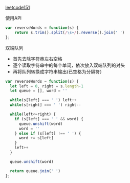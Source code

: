 [leetcode151](https://leetcode.cn/problems/reverse-words-in-a-string/description/)

使用API
```js
var reverseWords = function(s) {
    return s.trim().split(/\s+/).reverse().join(' ')
};
```

双端队列

- 首先去除字符串左右空格
- 逐个读取字符串中的每个单词，依次放入双端队列的对头
- 再将队列转换成字符串输出(已空格为分隔符）

```js
var reverseWords = function(s) {
  let left = 0, right = s.length-1
  let queue = [], word = ''

  while(s[left] === ' ') left++
  while(s[right] === ' ') right--

  while(left<=right) {
    if (s[left] === ' ' && word) {
      queue.unshift(word)
      word = ''
    } else if (s[left] !== ' ') {
      word += s[left]
    }
    left++
  }

  queue.unshift(word)

  return queue.join(' ')
};
```